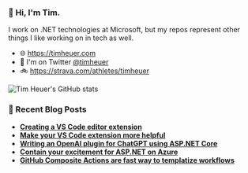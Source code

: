 ### 👋 Hi, I'm Tim.

I work on .NET technologies at Microsoft, but my repos represent other things I like working on in tech as well.

- 🌐 https://timheuer.com
- 🐤 I'm on Twitter <a href="https://twitter.com/timheuer">@timheuer</a>
- 🚲 https://strava.com/athletes/timheuer

![Tim Heuer's GitHub stats](https://github-readme-stats.vercel.app/api?username=timheuer&show_icons=true&hide_border=true&custom_title=Tim%27s%20GitHub%20Stats)

### 📘 Recent Blog Posts
<!--START_SECTION:feed-->
- **[Creating a VS Code editor extension](https:&#x2F;&#x2F;timheuer.com&#x2F;blog&#x2F;resx-editor-for-visual-studio-code&#x2F;)**
- **[Make your VS Code extension more helpful](https:&#x2F;&#x2F;timheuer.com&#x2F;blog&#x2F;enhance-your-vs-code-extension-listing-easily&#x2F;)**
- **[Writing an OpenAI plugin for ChatGPT using ASP.NET Core](https:&#x2F;&#x2F;timheuer.com&#x2F;blog&#x2F;write-an-open-ai-plugin-for-chatgpt-using-aspnet&#x2F;)**
- **[Contain your excitement for ASP.NET on Azure](https:&#x2F;&#x2F;timheuer.com&#x2F;blog&#x2F;deploy-dotnet-apps-with-containers-in-visual-studio-fast-and-easy&#x2F;)**
- **[GitHub Composite Actions are fast way to templatize workflows](https:&#x2F;&#x2F;timheuer.com&#x2F;blog&#x2F;use-github-composite-actions-for-templates-in-workflows&#x2F;)**
<!--END_SECTION:feed-->
